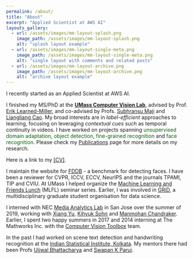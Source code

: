 ```yaml
---
permalink: /about/
title: "About"
excerpt: "Applied Scientist at AWS AI"
layouts_gallery:
  - url: /assets/images/mm-layout-splash.png
    image_path: /assets/images/mm-layout-splash.png
    alt: "splash layout example"
  - url: /assets/images/mm-layout-single-meta.png
    image_path: /assets/images/mm-layout-single-meta.png
    alt: "single layout with comments and related posts"
  - url: /assets/images/mm-layout-archive.png
    image_path: /assets/images/mm-layout-archive.png
    alt: "archive layout example"
---
```


I recently started as an Applied Scientist at AWS AI.

I finished my MS/PhD at the [**UMass Computer Vision Lab**](http://vis-www.cs.umass.edu/), advised by Prof. [Erik Learned-Miller](http://people.cs.umass.edu/~elm/), and co-advised by Profs. [Subhransu Maji](http://people.cs.umass.edu/~smaji/) and [Liangliang Cao](http://llcao.net/).
My broad interests are in *label-efficient* approaches to learning, focusing on leveraging *contextual cues* such as temporal continuity in videos. I have worked on projects spanning <font color="DarkGreen">unsupervised domain adaptation</font>, <font color="DarkGreen">object detection</font>, <font color="DarkGreen">fine-grained recognition</font> and <font color="DarkGreen">face recognition</font>. Please check my [Publications](https://arunirc.github.io/publications/) page for more details on my research.

Here is a link to my <a href="https://arunirc.github.io/assets/cv_arunirc_2020.pdf">[CV]</a>.

I maintain the website for [FDDB](http://vis-www.cs.umass.edu/fddb/) - a benchmark for detecting faces. I have been a reviewer for CVPR, ICCV, ECCV, NeurIPS and the journals TPAMI, TIP and CVIU. At UMass I helped organize the [Machine Learning and Friends Lunch](https://people.cs.umass.edu/~mlfriend/pmwiki/pmwiki.php) (MLFL) seminar series. Earlier, I was involved in [GRiD](http://gridclub.io/), a multidisciplinary graduate student organisation for data science.

I interned with NEC [Media Analytics Lab](http://www.nec-labs.com/research-departments/media-analytics/media-analytics-people) in San Jose over the summer of 2019, working with [Xiang Yu](https://sites.google.com/site/xiangyurutgers/home), [Kihyuk Sohn](https://sites.google.com/site/kihyuksml/) and [Manmohan Chandraker](http://www.nec-labs.com/~manu/). Earlier, I spent two happy summers in 2017 and 2014 interning at The Mathworks Inc. with the [Computer Vision Toolbox](https://www.mathworks.com/products/computer-vision.html) team.

In the past I had worked on scene text detection and handwriting recognition at the [Indian Statistical Institute, Kolkata](http://www.isical.ac.in/). My mentors there had been Profs [Ujjwal Bhattacharya](http://www.isical.ac.in/~ujjwal/) and [Swapan K Parui](http://www.isical.ac.in/~swapan/). 
